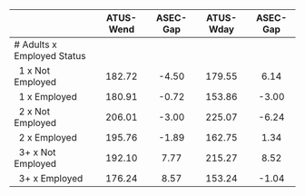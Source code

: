 
|                      |    ATUS-Wend |     ASEC-Gap |    ATUS-Wday |     ASEC-Gap |
| -------------------- | :----------: | :----------: | :----------: | :----------: |
| # Adults x Employed Status |              |              |              |              |
| &nbsp;&nbsp;1 x Not Employed |       182.72 |        -4.50 |       179.55 |         6.14 |
| &nbsp;&nbsp;1 x Employed |       180.91 |        -0.72 |       153.86 |        -3.00 |
| &nbsp;&nbsp;2 x Not Employed |       206.01 |        -3.00 |       225.07 |        -6.24 |
| &nbsp;&nbsp;2 x Employed |       195.76 |        -1.89 |       162.75 |         1.34 |
| &nbsp;&nbsp;3+ x Not Employed |       192.10 |         7.77 |       215.27 |         8.52 |
| &nbsp;&nbsp;3+ x Employed |       176.24 |         8.57 |       153.24 |        -1.04 |

